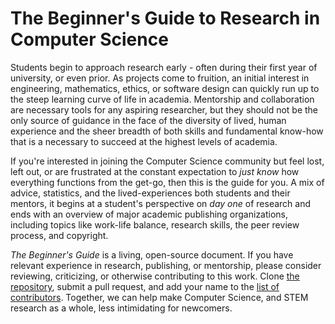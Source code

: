 # The Beginner's Guide to Research in Computer Science

Students begin to approach research early - often during their first year of university, or even prior. As projects come to fruition, an initial interest in engineering, mathematics, ethics, or software design can quickly run up to the steep learning curve of life in academia. Mentorship and collaboration are necessary tools for any aspiring researcher, but they should not be the only source of guidance in the face of the diversity of lived, human experience and the sheer breadth of both skills and fundamental know-how that is a necessary to succeed at the highest levels of academia. 

If you're interested in joining the Computer Science community but feel lost, left out, or are frustrated at the constant expectation to *just know* how everything functions from the get-go, then this is the guide for you. A mix of advice, statistics, and the lived-experiences both students and their mentors, it begins at a student's perspective on *day one* of research and ends with an overview of major academic publishing organizations, including topics like work-life balance, research skills, the peer review process, and copyright.

*The Beginner's Guide* is a living, open-source document. If you have relevant experience in research,
publishing, or mentorship, please consider reviewing, criticizing, or otherwise contributing to this work. Clone [the repository](https://github.com/icmccormack/page), submit a pull request, and add your name to the [list of contributors](https://github.com/icmccormack/page/blob/main/contributors.md). Together, we can help make Computer Science, and STEM research as a whole, less intimidating for newcomers.